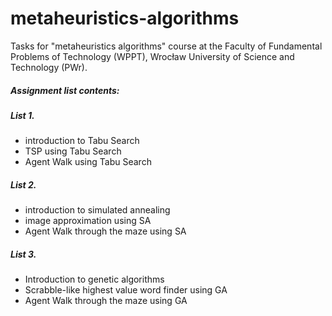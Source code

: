 # metaheuristics-algorithms
Tasks for "metaheuristics algorithms" course at the Faculty of Fundamental Problems of Technology (WPPT), Wrocław University of Science and Technology (PWr).

##### Assignment list contents:  #####
##### List 1.  #####
* introduction to Tabu Search  
* TSP using Tabu Search  
* Agent Walk using Tabu Search
##### List 2.  #####
* introduction to simulated annealing
* image approximation using SA
* Agent Walk through the maze using SA
##### List 3.  #####
* Introduction to genetic algorithms
* Scrabble-like highest value word finder using GA
* Agent Walk through the maze using GA
